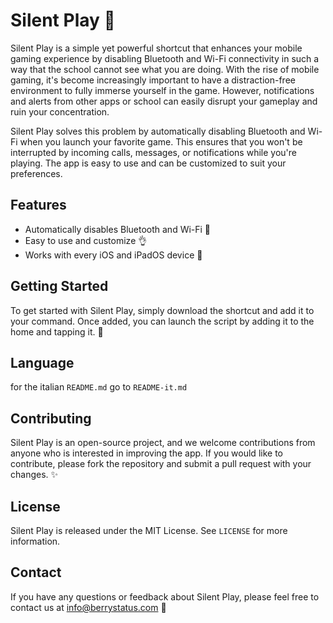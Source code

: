 # Silent Play 🤫

Silent Play is a simple yet powerful shortcut that enhances your mobile gaming experience by disabling Bluetooth and Wi-Fi connectivity in such a way that the school cannot see what you are doing. With the rise of mobile gaming, it's become increasingly important to have a distraction-free environment to fully immerse yourself in the game. However, notifications and alerts from other apps or school can easily disrupt your gameplay and ruin your concentration. 

Silent Play solves this problem by automatically disabling Bluetooth and Wi-Fi when you launch your favorite game. This ensures that you won't be interrupted by incoming calls, messages, or notifications while you're playing. The app is easy to use and can be customized to suit your preferences. 

## Features

- Automatically disables Bluetooth and Wi-Fi 📵
- Easy to use and customize 👌
- Works with every iOS and iPadOS device 📱

## Getting Started

To get started with Silent Play, simply download the shortcut and add it to your command. Once added, you can launch the script by adding it to the home and tapping it. 🚀

## Language

for the italian `README.md` go to `README-it.md`

## Contributing

Silent Play is an open-source project, and we welcome contributions from anyone who is interested in improving the app. If you would like to contribute, please fork the repository and submit a pull request with your changes. ✨

## License

Silent Play is released under the MIT License. See `LICENSE` for more information.

## Contact

If you have any questions or feedback about Silent Play, please feel free to contact us at info@berrystatus.com 📧
